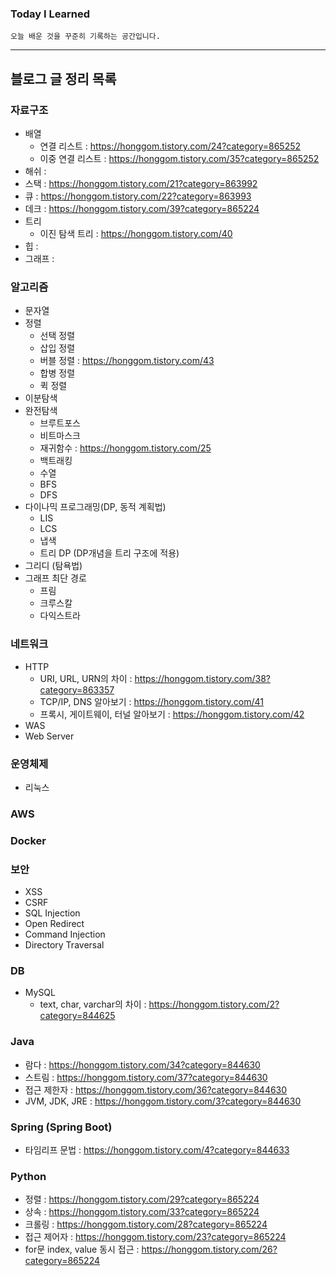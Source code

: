 ### Today I Learned
    오늘 배운 것을 꾸준히 기록하는 공간입니다.
---
## 블로그 글 정리 목록

### 자료구조
- 배열
    - 연결 리스트 : https://honggom.tistory.com/24?category=865252
    - 이중 연결 리스트 : https://honggom.tistory.com/35?category=865252
- 해쉬 : 
- 스택 : https://honggom.tistory.com/21?category=863992
- 큐 : https://honggom.tistory.com/22?category=863993
- 데크 : https://honggom.tistory.com/39?category=865224
- 트리
    - 이진 탐색 트리 : https://honggom.tistory.com/40
- 힙 :
- 그래프 : 
### 알고리즘
- 문자열
- 정렬
  - 선택 정렬
  - 삽입 정렬
  - 버블 정렬 : https://honggom.tistory.com/43
  - 합병 정렬
  - 퀵 정렬
- 이분탐색
- 완전탐색
  - 브루트포스
  - 비트마스크
  - 재귀함수 : https://honggom.tistory.com/25
  - 백트래킹
  - 수열
  - BFS
  - DFS
- 다이나믹 프로그래밍(DP, 동적 계획법)
  - LIS
  - LCS
  - 냅색
  - 트리 DP (DP개념을 트리 구조에 적용)
- 그리디 (탐욕법)
- 그래프 최단 경로
  - 프림
  - 크루스칼
  - 다익스트라
### 네트워크
- HTTP
    - URI, URL, URN의 차이 : https://honggom.tistory.com/38?category=863357
    - TCP/IP, DNS 알아보기 : https://honggom.tistory.com/41
    - 프록시, 게이트웨이, 터널 알아보기 : https://honggom.tistory.com/42
- WAS
- Web Server
### 운영체제
- 리눅스
### AWS
### Docker
### 보안
- XSS
- CSRF
- SQL Injection
- Open Redirect
- Command Injection
- Directory Traversal
### DB
- MySQL
    - text, char, varchar의 차이 : https://honggom.tistory.com/2?category=844625
### Java
- 람다 : https://honggom.tistory.com/34?category=844630
- 스트림 : https://honggom.tistory.com/37?category=844630
- 접근 제한자 : https://honggom.tistory.com/36?category=844630
- JVM, JDK, JRE : https://honggom.tistory.com/3?category=844630
### Spring (Spring Boot)
- 타임리프 문법 : https://honggom.tistory.com/4?category=844633
### Python
- 정렬 : https://honggom.tistory.com/29?category=865224
- 상속 : https://honggom.tistory.com/33?category=865224
- 크롤링 : https://honggom.tistory.com/28?category=865224
- 접근 제어자 : https://honggom.tistory.com/23?category=865224
- for문 index, value 동시 접근 : https://honggom.tistory.com/26?category=865224
